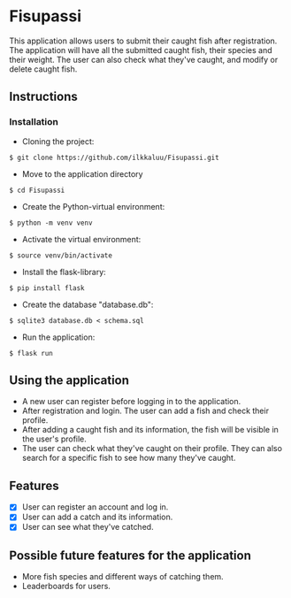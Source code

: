 # Fisupassi

This application allows users to submit their caught fish after registration. The application will have all the submitted caught fish, their species and their weight. The user can also check what they've caught, and modify or delete caught fish.

## Instructions
### Installation
- Cloning the project: 
```
$ git clone https://github.com/ilkkaluu/Fisupassi.git
```

- Move to the application directory
```
$ cd Fisupassi
```

- Create the Python-virtual environment: 
```
$ python -m venv venv
```

- Activate the virtual environment: 
```
$ source venv/bin/activate
```

- Install the flask-library: 
```
$ pip install flask
```

- Create the database "database.db": 
```
$ sqlite3 database.db < schema.sql
```

- Run the application: 
```
$ flask run
```
## Using the application
- A new user can register before logging in to the application.
- After registration and login. The user can add a fish and check their profile.
- After adding a caught fish and its information, the fish will be visible in the user's profile.
- The user can check what they've caught on their profile. They can also search for a specific fish to see how many they've caught.
## Features
- [x] User can register an account and log in.
- [x] User can add a catch and its information.
- [x] User can see what they've catched.

## Possible future features for the application
- More fish species and different ways of catching them.
- Leaderboards for users.
